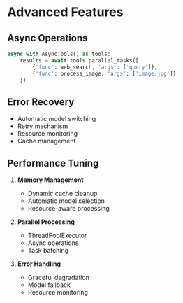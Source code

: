 # Advanced Features

## Async Operations
```python
async with AsyncTools() as tools:
    results = await tools.parallel_tasks([
        {'func': web_search, 'args': ['query']},
        {'func': process_image, 'args': ['image.jpg']}
    ])
```

## Error Recovery
- Automatic model switching
- Retry mechanism
- Resource monitoring
- Cache management

## Performance Tuning
1. **Memory Management**
   - Dynamic cache cleanup
   - Automatic model selection
   - Resource-aware processing

2. **Parallel Processing**
   - ThreadPoolExecutor
   - Async operations
   - Task batching

3. **Error Handling**
   - Graceful degradation
   - Model fallback
   - Resource monitoring
